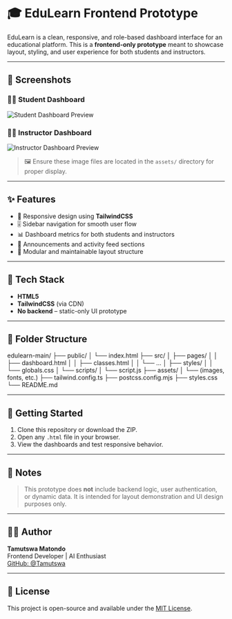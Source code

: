 # 🎓 EduLearn Frontend Prototype

EduLearn is a clean, responsive, and role-based dashboard interface for an educational platform. This is a **frontend-only prototype** meant to showcase layout, styling, and user experience for both students and instructors.

---

## 📸 Screenshots

### 🧑‍🎓 Student Dashboard  
![Student Dashboard Preview](assets/student-dashboard-preview.png)

### 👨‍🏫 Instructor Dashboard  
![Instructor Dashboard Preview](assets/instructor-dashboard-preview.png)

> 🖼️ Ensure these image files are located in the `assets/` directory for proper display.

---

## ✨ Features

- 📱 Responsive design using **TailwindCSS**
- 🎚️ Sidebar navigation for smooth user flow
- 📊 Dashboard metrics for both students and instructors
- 📢 Announcements and activity feed sections
- 🧩 Modular and maintainable layout structure

---

## 🧰 Tech Stack

- **HTML5**
- **TailwindCSS** (via CDN)
- **No backend** – static-only UI prototype

---

## 📂 Folder Structure

edulearn-main/
├── public/
│   └── index.html
├── src/
│   ├── pages/
│   │   ├── dashboard.html
│   │   ├── classes.html
│   │   └── ...
│   ├── styles/
│   │   └── globals.css
│   └── scripts/
│       └── script.js
├── assets/
│   └── (images, fonts, etc.)
├── tailwind.config.ts
├── postcss.config.mjs
├── styles.css
└── README.md


---

## 🚀 Getting Started

1. Clone this repository or download the ZIP.
2. Open any `.html` file in your browser.
3. View the dashboards and test responsive behavior.

---

## 🔎 Notes

> This prototype does **not** include backend logic, user authentication, or dynamic data. It is intended for layout demonstration and UI design purposes only.

---

## 🧑‍💻 Author

**Tamutswa Matondo**  
Frontend Developer | AI Enthusiast  
[GitHub: @Tamutswa](https://github.com/Tamutswa)

---

## 📄 License

This project is open-source and available under the [MIT License](LICENSE).

